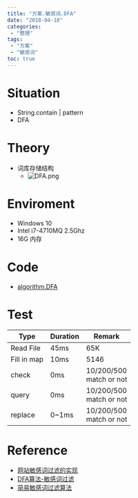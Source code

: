 ```yaml
---
title: "方案.敏感词.DFA"
date: "2018-04-18"
categories:
 - "整理"
tags:
 - "方案"
 - "敏感词"
toc: true
---
```



# Situation
- String.contain | pattern
- DFA

# Theory
- 词库存储结构
	- ![DFA.png](http://otzm88f21.bkt.clouddn.com/d0aac9e1-429f-4357-9aab-705ac5882a5c.png)


# Enviroment
- Windows 10
- Intel i7-4710MQ 2.5Ghz
- 16G 内存


# Code
- [algorithm.DFA](https://github.com/yqjdcyy/Utils_Work/tree/master/Basic/src/main/java/com/yao/algorithm/dfa/self)

# Test
|     Type    | Duration |             Remark            |
|-------------|----------|-------------------------------|
| Read File   | 45ms     | 65K                           |
| Fill in map | 10ms     | 5146                          |
| check       | 0ms      | 10/200/500 <br/> match or not |
| query       | 0ms      | 10/200/500 <br/> match or not |
| replace     | 0~1ms    | 10/200/500 <br/> match or not |


# Reference
- [网站敏感词过滤的实现](https://www.jianshu.com/p/7b74d664ddc3)
- [DFA算法-敏感词过滤](https://blog.csdn.net/CoffeeAndIce/article/details/79031871)
- [简易敏感词过滤算法](http://www.scienjus.com/censor-words/)
